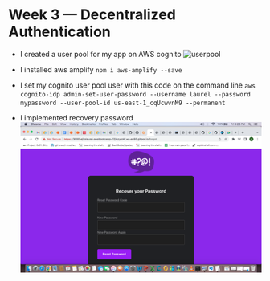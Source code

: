 # Week 3 — Decentralized Authentication
- I created a user pool for my app on AWS cognito
![userpool](./assets/userpool.png)

- I installed aws amplify
`npm i aws-amplify --save`

- I set my cognito user pool user with this code on the command line
`aws cognito-idp admin-set-user-password --username laurel --password mypassword --user-pool-id us-east-1_cqUcwvnM9 --permanent`

- I implemented recovery password
![recovery](./assets/recovery.png)
